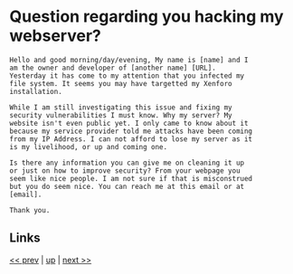 # Question regarding you hacking my webserver?

    Hello and good morning/day/evening, My name is [name] and I
    am the owner and developer of [another name] [URL].
    Yesterday it has come to my attention that you infected my
    file system. It seems you may have targetted my Xenforo
    installation.

    While I am still investigating this issue and fixing my
    security vulnerabilities I must know. Why my server? My
    website isn't even public yet. I only came to know about it
    because my service provider told me attacks have been coming
    from my IP Address. I can not afford to lose my server as it
    is my livelihood, or up and coming one.

    Is there any information you can give me on cleaning it up
    or just on how to improve security? From your webpage you
    seem like nice people. I am not sure if that is misconstrued
    but you do seem nice. You can reach me at this email or at
    [email].

    Thank you.

## Links

[<< prev](2024-06-03.md) | [up](../) | [next >> ](2024-08-14.md)
